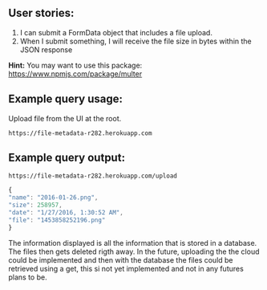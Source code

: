 
## User stories:
1. I can submit a FormData object that includes a file upload.
2. When I submit something, I will receive the file size in bytes within the JSON response

**Hint:** You may want to use this package: https://www.npmjs.com/package/multer

## Example query usage:

Upload file from the UI at the root.
```text
https://file-metadata-r282.herokuapp.com
```

## Example query output:

```text
https://file-metadata-r282.herokuapp.com/upload
```

```js
{
"name": "2016-01-26.png",
"size": 258957,
"date": "1/27/2016, 1:30:52 AM",
"file": "1453858252196.png"
}
```

The information displayed is all the information that is stored in a database. The files then gets deleted rigth away.
In the future, uploading the the cloud could be implemented and then with the database the files could be retrieved using a get, this si not yet implemented and not in any futures plans to be.